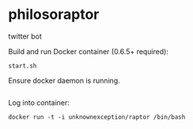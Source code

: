 philosoraptor
=============

twitter bot


Build and run Docker container (0.6.5+ required):
````
start.sh
````

Ensure docker daemon is running.

````

````

Log into container:
````
docker run -t -i unknownexception/raptor /bin/bash
````